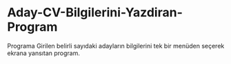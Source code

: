 # Aday-CV-Bilgilerini-Yazdiran-Program
 Programa Girilen belirli sayıdaki adayların bilgilerini tek bir menüden seçerek ekrana yansıtan program.
